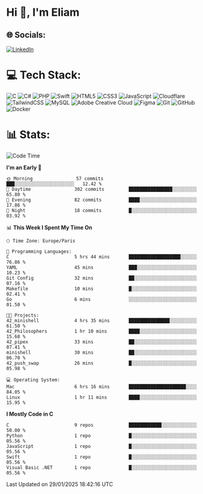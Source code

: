 <h1>Hi 👋, I'm Eliam</h1>

## 🌐 Socials:
[![LinkedIn](https://img.shields.io/badge/LinkedIn-%230077B5.svg?logo=linkedin&logoColor=white)](https://www.linkedin.com/in/eliam-detoh/) 

# 💻 Tech Stack:
![C](https://img.shields.io/badge/c-%2300599C.svg?style=for-the-badge&logo=c&logoColor=white) ![C#](https://img.shields.io/badge/c%23-%23239120.svg?style=for-the-badge&logo=csharp&logoColor=white) ![PHP](https://img.shields.io/badge/php-%23777BB4.svg?style=for-the-badge&logo=php&logoColor=white) ![Swift](https://img.shields.io/badge/swift-F54A2A?style=for-the-badge&logo=swift&logoColor=white) ![HTML5](https://img.shields.io/badge/html5-%23E34F26.svg?style=for-the-badge&logo=html5&logoColor=white) ![CSS3](https://img.shields.io/badge/css3-%231572B6.svg?style=for-the-badge&logo=css3&logoColor=white) ![JavaScript](https://img.shields.io/badge/javascript-%23323330.svg?style=for-the-badge&logo=javascript&logoColor=%23F7DF1E) ![Cloudflare](https://img.shields.io/badge/Cloudflare-F38020?style=for-the-badge&logo=Cloudflare&logoColor=white) ![TailwindCSS](https://img.shields.io/badge/tailwindcss-%2338B2AC.svg?style=for-the-badge&logo=tailwind-css&logoColor=white) ![MySQL](https://img.shields.io/badge/mysql-4479A1.svg?style=for-the-badge&logo=mysql&logoColor=white) ![Adobe Creative Cloud](https://img.shields.io/badge/Adobe%20Creative%20Cloud-DA1F26.svg?style=for-the-badge&logo=Adobe%20Creative%20Cloud&logoColor=white) ![Figma](https://img.shields.io/badge/figma-%23F24E1E.svg?style=for-the-badge&logo=figma&logoColor=white) ![Git](https://img.shields.io/badge/git-%23F05033.svg?style=for-the-badge&logo=git&logoColor=white) ![GitHub](https://img.shields.io/badge/github-%23121011.svg?style=for-the-badge&logo=github&logoColor=white) ![Docker](https://img.shields.io/badge/docker-%230db7ed.svg?style=for-the-badge&logo=docker&logoColor=white)

# 📊  Stats:
<!--START_SECTION:waka-->
![Code Time](http://img.shields.io/badge/Code%20Time-130%20hrs%2052%20mins-blue)

**I'm an Early 🐤** 

```text
🌞 Morning                57 commits          ███░░░░░░░░░░░░░░░░░░░░░░   12.42 % 
🌆 Daytime                302 commits         ████████████████░░░░░░░░░   65.80 % 
🌃 Evening                82 commits          ████░░░░░░░░░░░░░░░░░░░░░   17.86 % 
🌙 Night                  18 commits          █░░░░░░░░░░░░░░░░░░░░░░░░   03.92 % 
```


📊 **This Week I Spent My Time On** 

```text
🕑︎ Time Zone: Europe/Paris

💬 Programming Languages: 
C                        5 hrs 44 mins       ███████████████████░░░░░░   76.86 % 
YAML                     45 mins             ███░░░░░░░░░░░░░░░░░░░░░░   10.23 % 
Git Config               32 mins             ██░░░░░░░░░░░░░░░░░░░░░░░   07.16 % 
Makefile                 10 mins             █░░░░░░░░░░░░░░░░░░░░░░░░   02.41 % 
Go                       6 mins              ░░░░░░░░░░░░░░░░░░░░░░░░░   01.50 % 

🐱‍💻 Projects: 
42_minishell             4 hrs 35 mins       ███████████████░░░░░░░░░░   61.50 % 
42_Philosophers          1 hr 10 mins        ████░░░░░░░░░░░░░░░░░░░░░   15.68 % 
42_pipex                 33 mins             ██░░░░░░░░░░░░░░░░░░░░░░░   07.41 % 
minishell                30 mins             ██░░░░░░░░░░░░░░░░░░░░░░░   06.70 % 
42_push_swap             26 mins             █░░░░░░░░░░░░░░░░░░░░░░░░   05.98 % 

💻 Operating System: 
Mac                      6 hrs 16 mins       █████████████████████░░░░   84.05 % 
Linux                    1 hr 11 mins        ████░░░░░░░░░░░░░░░░░░░░░   15.95 % 
```

**I Mostly Code in C** 

```text
C                        9 repos             ████████████░░░░░░░░░░░░░   50.00 % 
Python                   1 repo              █░░░░░░░░░░░░░░░░░░░░░░░░   05.56 % 
JavaScript               1 repo              █░░░░░░░░░░░░░░░░░░░░░░░░   05.56 % 
Swift                    1 repo              █░░░░░░░░░░░░░░░░░░░░░░░░   05.56 % 
Visual Basic .NET        1 repo              █░░░░░░░░░░░░░░░░░░░░░░░░   05.56 % 
```




 Last Updated on 29/01/2025 18:42:16 UTC
<!--END_SECTION:waka-->
